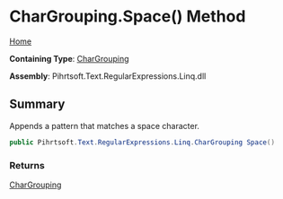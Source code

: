 # CharGrouping\.Space\(\) Method

[Home](../../../../../../README.md)

**Containing Type**: [CharGrouping](../README.md)

**Assembly**: Pihrtsoft\.Text\.RegularExpressions\.Linq\.dll

## Summary

Appends a pattern that matches a space character\.

```csharp
public Pihrtsoft.Text.RegularExpressions.Linq.CharGrouping Space()
```

### Returns

[CharGrouping](../README.md)

